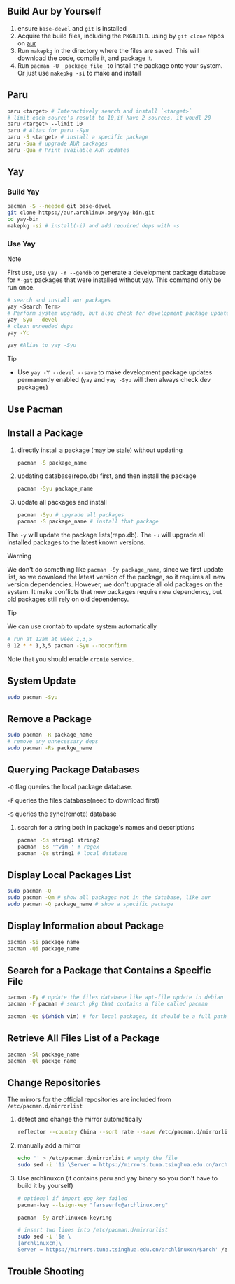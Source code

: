 ## Build Aur by Yourself
1. ensure `base-devel` and `git` is installed
2. Acquire the build files, including the `PKGBUILD`. using by `git clone` repos on [aur](https://aur.archlinux.org/)
3. Run `makepkg` in the directory where the files are saved. This will download the code, compile it, and package it.
4. Run `pacman -U _package_file_` to install the package onto your system. Or just use `makepkg -si` to make and install
## Paru
```bash
paru <target> # Interactively search and install `<target>`
# limit each source's result to 10,if have 2 sources, it woudl 20
paru <target> --limit 10 
paru # Alias for paru -Syu
paru -S <target> # install a specific package
paru -Sua # upgrade AUR packages
paru -Qua # Print available AUR updates
```
## Yay
### Build Yay
```bash
pacman -S --needed git base-devel
git clone https://aur.archlinux.org/yay-bin.git
cd yay-bin
makepkg -si # install(-i) and add required deps with -s
```
### Use Yay
>[!note]
>First use, use `yay -Y --gendb` to generate a development package database for `*-git` packages that were installed without yay. This command only be run once.
```bash
# search and install aur packages
yay <Search Term>
# Perform system upgrade, but also check for development package updates.
yay -Syu --devel
# clean unneeded deps
yay -Yc

yay #Alias to yay -Syu
```
>[!tip]
>- Use `yay -Y --devel --save` to make development package updates permanently enabled (`yay` and `yay -Syu` will then always check dev packages)

## Use Pacman

## Install a Package
1. directly install a package (may be stale) without updating

   ```bash
   pacman -S package_name
   ```
2. updating database(repo.db) first, and then install the package

   ```bash
   pacman -Syu package_name 
   ```
3. update all packages and install

   ```bash
   pacman -Syu # upgrade all packages
   pacman -S package_name # install that package
   ```
The `-y` will update the package lists(repo.db). 
The `-u` will upgrade all installed packages to the latest known versions.

>[!warning]
>We don't do something like `pacman -Sy package_name`, since we first update list, so we download the latest version of the package, so it requires all new version dependencies. However, we don't upgrade all old packages on the system. It make conflicts that new packages require new dependency, but old packages still rely on old dependency.

>[!tip]
>We can use crontab to update system automatically
>```bash
># run at 12am at week 1,3,5
>0 12 * * 1,3,5 pacman -Syu --noconfirm
>```
>Note that you should enable `cronie` service. 
## System Update

```bash
sudo pacman -Syu
```

## Remove a Package

```bash
sudo pacman -R package_name
# remove any unnecessary deps
sudo pacman -Rs packge_name
```

## Querying Package Databases

`-Q` flag queries the local package database.  

`-F` queries the files database(need to download first)  

`-S` queries the sync(remote) database

1. search for a string both in package's names and descriptions

   ```bash
   pacman -Ss string1 string2
   pacman -Ss '^vim-' # regex
   pacman -Qs string1 # local database
   ```
## Display Local Packages List

```bash
sudo pacman -Q
sudo pacman -Qm # show all packages not in the database, like aur
sudo pacman -Q package_name # show a specific package
```

## Display Information about Package

```bash
pacman -Si package_name
pacman -Qi package_name
```

## Search for a Package that Contains a Specific File
```bash
pacman -Fy # update the files database like apt-file update in debian
pacman -F pacman # search pkg that contains a file called pacman

pacman -Qo $(which vim) # for local packages, it should be a full path
```

## Retrieve All Files List of a Package

```bash
pacman -Sl package_name
pacman -Ql packge_name
```

## Change Repositories
The mirrors for the official repositories are included from `/etc/pacman.d/mirrorlist`

1. detect and change the mirror automatically

   ```bash
   reflector --country China --sort rate --save /etc/pacman.d/mirrorlist
   ```

2. manually add a mirror

   ```bash
   echo '' > /etc/pacman.d/mirrorlist # empty the file 
   sudo sed -i '1i \Server = https://mirrors.tuna.tsinghua.edu.cn/archlinux/$repo/os/$arch' /etc/pacman.d/mirrorlist
   ```

3. Use archlinuxcn (it contains paru and yay binary so you don't have to build it by yourself)

   ```bash
   # optional if import gpg key failed
   pacman-key --lsign-key "farseerfc@archlinux.org"
   
   pacman -Sy archlinuxcn-keyring
   
   # insert two lines into /etc/pacman.d/mirrorlist
   sudo sed -i '$a \
   [archlinuxcn]\
   Server = https://mirrors.tuna.tsinghua.edu.cn/archlinuxcn/$arch' /etc/pacman.conf
   ```

## Trouble Shooting

